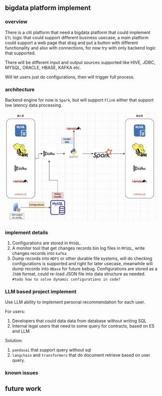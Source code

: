 ## bigdata platform implement

### overview

There is a citi platform that need a bigdata platform that could implement `ETL` logic that could support different business usecase, a main platform could support a web page that drag and put a button with different functionality and also with connections, for now try with only backend logic that supported.

There will be different input and output sources supported like HIVE, JDBC, MYSQL, ORACLE, HBASE, KAFKA etc.

Will let users just do configurations, then will trigger full process. 

### architecture

Backend engine for now is `Spark`, but will support `Flink` either that support low latency data processing.

![architecture](static_files/citi_bigdata.png)


### implement details

1. Configurations are stored in `MYSQL`.
2. A monitor tool that get changes records bin log files in `MYSQL`, write changes records into `kafka`
3. Dump records into `HDFS` or other durable file systems, will do checking configurations is supported and right for later usecase, meanwhile will dump records into `HBase` for future bebug. Configurations are stored as a `JSON` format, could re-load JSON file into data structure as needed.  `#todo how to solve dynamic configurations in code? `



### LLM based project implement

Use LLM ability to implement personal recommendation for each user.

For users: 
1. Developers that could data data from database without writing SQL
2. Internal legal users that need to some query for contracts, based on ES and LLM


Solution:
1. `pandasai` that support query without sql
2. `langchain` and `transformers` that do document retrieve based on user query.




### known issues


## future work